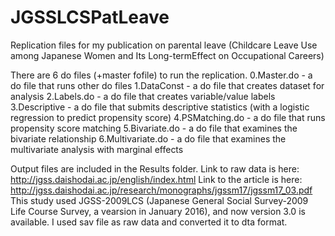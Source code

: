 # JGSSLCSPatLeave
Replication files for my publication on parental leave (Childcare Leave Use among Japanese Women and Its Long-termEffect on Occupational Careers)

There are 6 do files (+master fofile) to run the replication. 
0.Master.do - a do file that runs other do files
1.DataConst - a do file that creates dataset for analysis
2.Labels.do - a do file that creates variable/value labels 
3.Descriptive - a do file that submits descriptive statistics (with a logistic regression to predict propensity score)
4.PSMatching.do - a do file that runs propensity score matching
5.Bivariate.do - a do file that examines the bivariate relationship
6.Multivariate.do - a do file that examines the multivariate analysis with marginal effects

Output files are included in the Results folder.
Link to raw data is here: http://jgss.daishodai.ac.jp/english/index.html
Link to the article is here: http://jgss.daishodai.ac.jp/research/monographs/jgssm17/jgssm17_03.pdf
This study used JGSS-2009LCS (Japanese General Social Survey-2009 Life Course Survey, a vearsion in January 2016), and now version 3.0 is available.
I used sav file as raw data and converted it to dta format.
